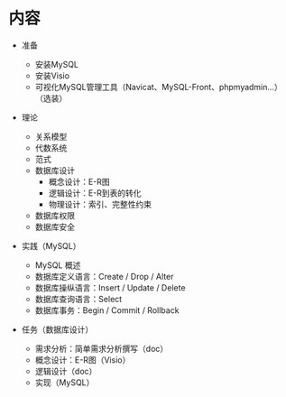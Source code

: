 # 内容

- 准备
    - 安装MySQL
    - 安装Visio
    - 可视化MySQL管理工具（Navicat、MySQL-Front、phpmyadmin...）（选装）

- 理论
    - 关系模型
    - 代数系统
    - 范式
    - 数据库设计
        - 概念设计：E-R图
        - 逻辑设计：E-R到表的转化
        - 物理设计：索引、完整性约束
    - 数据库权限
    - 数据库安全
    
- 实践（MySQL）
    - MySQL 概述
    - 数据库定义语言：Create / Drop /  Alter
    - 数据库操纵语言：Insert / Update / Delete
    - 数据库查询语言：Select
    - 数据库事务：Begin / Commit / Rollback
    
- 任务（数据库设计）
    - 需求分析：简单需求分析撰写（doc）
    - 概念设计：E-R图（Visio）
    - 逻辑设计（doc）
    - 实现（MySQL）
    